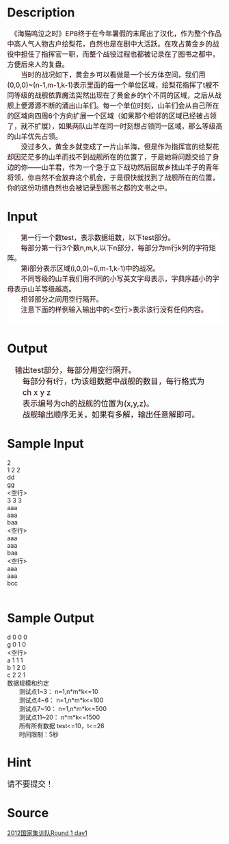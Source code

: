 
# Description

<div class="content"><div style="background: white" align="left"><span style="font-size: medium"><span style="color: #200000">　《海猫鸣泣之时》</span><span style="color: #200000">EP8</span><span style="color: #200000">终于在今年暑假的末尾出了汉化，作为整个作品中高人气人物古户绘梨花，自然也是在剧中大活跃。在攻占黄金乡的战役中担任了指挥官一职，而整个战役过程也都被记录在了图书之都中，方便后来人的复盘。</span><span style="color: #200000"><br/>
</span><span style="color: #200000">　　当时的战况如下，黄金乡可以看做是一个长方体空间，我们用</span><span style="color: #200000">(0,0,0)~(n-1,m-1,k-1)</span><span style="color: #200000">表示里面的每一个单位区域，绘梨花指挥了</span><span style="color: #200000">t</span><span style="color: #200000">艘不同等级的战舰依靠魔法突然出现在了黄金乡的</span><span style="color: #200000">t</span><span style="color: #200000">个不同的区域，之后从战舰上便源源不断的涌出山羊们。每一个单位时刻，山羊们会从自己所在的区域向四周</span><span style="color: #200000">6</span><span style="color: #200000">个方向扩展一个区域（如果那个相邻的区域已经被占领了，就不扩展），如果两队山羊在同一时刻想占领同一区域，那么等级高的山羊优先占领。</span><span style="color: #200000"><br/>
</span><span style="color: #200000">　　没过多久，黄金乡就变成了一片山羊海，但是作为指挥官的绘梨花却因茫茫多的山羊而找不到战舰所在的位置了，于是她将问题交给了身边的你</span><span style="color: #200000">——</span><span style="color: #200000">山羊君，作为一个急于立下战功然后回故乡找山羊子的青年将领，你自然不会放弃这个机会，于是很快就找到了战舰所在的位置，你的这份功绩自然也会被记录到图书之都的文书之中。</span></span></div></div>

# Input

<div class="content"><div style="background: white" align="left"><span style="font-size: medium"><span style="color: #200000">　　第一行一个数</span><span style="color: #200000">test</span><span style="color: #200000">，表示数据组数，以下</span><span style="color: #200000">test</span><span style="color: #200000">部分。</span><span style="color: #200000"><br/>
</span><span style="color: #200000">　　每部分第一行</span><span style="color: #200000">3</span><span style="color: #200000">个数</span><span style="color: #200000">n,m,k,</span><span style="color: #200000">以下</span><span style="color: #200000">n</span><span style="color: #200000">部分，每部分为</span><span style="color: #200000">m</span><span style="color: #200000">行</span><span style="color: #200000">k</span><span style="color: #200000">列的字符矩阵。</span><span style="color: #200000"><br/>
</span><span style="color: #200000">　　第</span><span style="color: #200000">i</span><span style="color: #200000">部分表示区域</span><span style="color: #200000">(i,0,0)~(i,m-1,k-1)</span><span style="color: #200000">中的战况。</span><span style="color: #200000"><br/>
</span><span style="color: #200000">　　不同等级的山羊我们用不同的小写英文字母表示，字典序越小的字母表示山羊等级越高。</span><span style="color: #200000"><br/>
</span><span style="color: #200000">　　相邻部分之间用空行隔开。</span><span style="color: #200000"><br/>
</span><span style="color: #200000">　　注意下面的样例输入输出中的</span><span style="color: #200000">&lt;</span><span style="color: #200000">空行</span><span style="color: #200000">&gt;</span><span style="color: #200000">表示该行没有任何内容。</span></span></div>
<div style="background: white" align="left"><span style="font-size: medium"><span style="color: #200000">　</span></span></div></div>

# Output

<div class="content"><p><font color="#200000"><font size="4">　输出<span style="color: #200000">test</span></font></font><span style="color: #200000"><font size="4">部分，每部分用空行隔开。</font></span><span style="color: #200000"><br/>
</span><font size="4"><span style="color: #200000">　　每部分有</span><span style="color: #200000">t</span><span style="color: #200000">行，</span><span style="color: #200000">t</span><span style="color: #200000">为该组数据中战舰的数目，每行格式为</span></font><span style="color: #200000"><br/>
</span><span style="color: #200000"><font size="4">　　</font></span><font size="4"><span style="color: #200000">ch x y z<br/>
</span><span style="color: #200000">　　表示编号为</span><span style="color: #200000">ch</span><span style="color: #200000">的战舰的位置为</span><span style="color: #200000">(x,y,z)</span><span style="color: #200000">。</span></font><span style="color: #200000"><br/>
</span><span style="color: #200000"><font size="4">　　战舰输出顺序无关，如果有多解，输出任意解即可。</font></span></p></div>

# Sample Input

<div class="content"><span class="sampledata">2<br/>
1 2 2<br/>
dd<br/>
gg<br/>
&lt;空行&gt;<br/>
3 3 3<br/>
aaa<br/>
aaa<br/>
baa<br/>
&lt;空行&gt;<br/>
aaa<br/>
aaa<br/>
baa<br/>
&lt;空行&gt;<br/>
aaa<br/>
aaa<br/>
bcc<br/>
<br/>
</span></div>

# Sample Output

<div class="content"><span class="sampledata">d 0 0 0<br/>
g 0 1 0<br/>
&lt;空行&gt; <br/>
a 1 1 1<br/>
b 1 2 0<br/>
c 2 2 1<br/>
数据规模和约定<br/>
　　测试点1~3： n=1,n*m*k&lt;=10<br/>
　　测试点4~6： n=1,n*m*k&lt;=100<br/>
　　测试点7~10： n=1,n*m*k&lt;=500<br/>
　　测试点11~20： n*m*k&lt;=1500<br/>
　　所有所有数据 test&lt;=10，t&lt;=26<br/>
　　时间限制：5秒<br/>
 </span></div>

# Hint

<div class="content"><p></p><p><span style="font-size: large">请不要提交！</span></p><p></p></div>

# Source

<div class="content"><p><a href="problemset.php?search=2012国家集训队Round 1 day1">2012国家集训队Round 1 day1</a></p></div>

